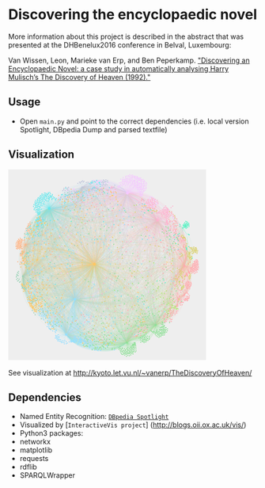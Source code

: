 # Discovering the encyclopaedic novel
More information about this project is described in the abstract that was presented at the DHBenelux2016 conference in Belval, Luxembourg: 

Van Wissen, Leon, Marieke van Erp, and Ben Peperkamp. ["Discovering an Encyclopaedic Novel: a case study in automatically analysing Harry Mulisch’s The Discovery of Heaven (1992)."](http://www.dhbenelux.org/wp-content/uploads/2016/05/39_Van_Wissen_Van_Erp_Peperkamp_FinalAbstract_DHBenelux2016_short.pdf)

## Usage
* Open `main.py` and point to the correct dependencies (i.e. local version Spotlight, DBpedia Dump and parsed textfile)

## Visualization
![logo](https://github.com/LvanWissen/Ontdekking/blob/master/visualization/images/preview.png)

See visualization at http://kyoto.let.vu.nl/~vanerp/TheDiscoveryOfHeaven/

## Dependencies
* Named Entity Recognition: [`DBpedia Spotlight`](https://github.com/dbpedia-spotlight/dbpedia-spotlight/wiki/Run-from-a-JAR)
* Visualized by [`InteractiveVis project`] (http://blogs.oii.ox.ac.uk/vis/)
* Python3 packages:
 *   networkx
 *   matplotlib
 *   requests
 *   rdflib
 *   SPARQLWrapper
